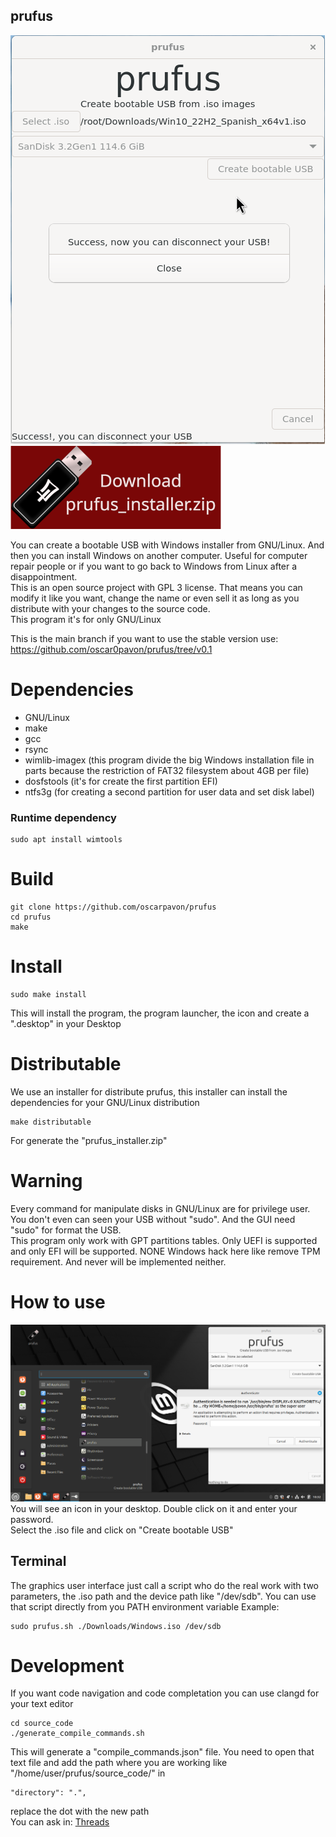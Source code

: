 ## prufus
![prufus_gui](images/screenshot1.png) [![Download Button](images/download_button.png)](https://github.com/oscarpavon/prufus/releases/download/v0.001a/prufus_installer.zip) 
  

You can create a bootable USB with Windows installer from GNU/Linux. And then you can install Windows on another computer. Useful for computer repair people or if you want to go back to Windows from Linux after a disappointment.  
This is an open source project with GPL 3 license. That means you can modify it like you want, change the name or even sell it as long as you distribute with your changes to the source code.  
This program it's for only GNU/Linux

This is the main branch if you want to use the stable version use:  
https://github.com/oscar0pavon/prufus/tree/v0.1
# Dependencies
- GNU/Linux
- make
- gcc
- rsync
- wimlib-imagex (this program divide the big Windows installation file in parts because the restriction of FAT32 filesystem about 4GB per file)
- dosfstools (it's for create the first partition EFI)
- ntfs3g (for creating a second partition for user data and set disk label)


### Runtime dependency
```
sudo apt install wimtools
```
# Build

```
git clone https://github.com/oscarpavon/prufus
cd prufus
make
```

# Install
```
sudo make install
```
This will install the program, the program launcher, the icon and create a ".desktop" in your Desktop

# Distributable
We use an installer for distribute prufus, this installer can install the dependencies for your GNU/Linux distribution
```
make distributable
```
For generate the "prufus_installer.zip"


# Warning
Every command for manipulate disks in GNU/Linux are for privilege user. You don't even can seen your USB without "sudo". And the GUI need "sudo" for format the USB.  
This program only work with GPT partitions tables. Only UEFI is supported and only EFI will be supported.
NONE Windows hack here like remove TPM requirement. And never will be implemented neither.

# How to use
![](images/screenshot2.png)
You will see an icon in your desktop. Double click on it and enter your password.  
Select the .iso file and click on "Create bootable USB"
## Terminal
The graphics user interface just call a script who do the real work with two parameters, the .iso path and the device path like "/dev/sdb".
You can use that script directly from you PATH environment variable
Example:
```
sudo prufus.sh ./Downloads/Windows.iso /dev/sdb
```
# Development
If you want code navigation and code completation you can use clangd for your text editor
```
cd source_code
./generate_compile_commands.sh
```
This will generate a "compile_commands.json" file.
You need to open that text file and add the path where you are working like "/home/user/prufus/source_code/" in
```
"directory": ".",
```
replace the dot with the new path  
You can ask in:
[Threads](https://www.threads.net/@oscar0pavon)
